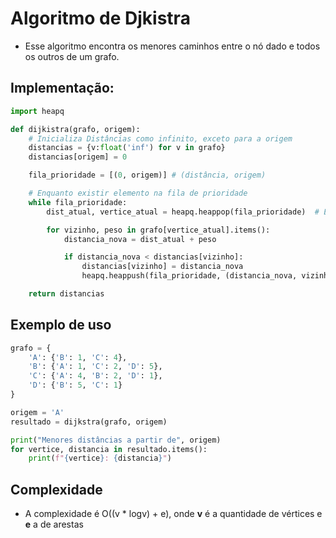 # Algoritmo de Djkistra

- Esse algoritmo encontra os menores caminhos entre o nó dado e todos os outros de um grafo.

## Implementação:

```python
import heapq

def dijkistra(grafo, origem):
    # Inicializa Distâncias como infinito, exceto para a origem
    distancias = {v:float('inf') for v in grafo}
    distancias[origem] = 0

    fila_prioridade = [(0, origem)] # (distância, origem)

    # Enquanto existir elemento na fila de prioridade
    while fila_prioridade:
        dist_atual, vertice_atual = heapq.heappop(fila_prioridade)  # Extrai o menor

        for vizinho, peso in grafo[vertice_atual].items():
            distancia_nova = dist_atual + peso

            if distancia_nova < distancias[vizinho]:
                distancias[vizinho] = distancia_nova
                heapq.heappush(fila_prioridade, (distancia_nova, vizinho))

    return distancias
```

## Exemplo de uso

```python
grafo = {
    'A': {'B': 1, 'C': 4},
    'B': {'A': 1, 'C': 2, 'D': 5},
    'C': {'A': 4, 'B': 2, 'D': 1},
    'D': {'B': 5, 'C': 1}
}

origem = 'A'
resultado = dijkstra(grafo, origem)

print("Menores distâncias a partir de", origem)
for vertice, distancia in resultado.items():
    print(f"{vertice}: {distancia}")
```

## Complexidade

- A complexidade é O((v \* logv) + e), onde **v** é a quantidade de vértices e **e** a de arestas
